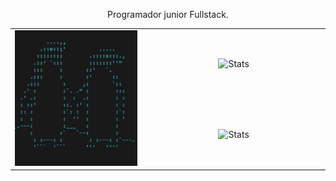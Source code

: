 <p align="center">Programador junior Fullstack.</p>

<table border="0" align="center">
<tr>
<td align="center" width="324" rowspan="3" border="0">
<img src="https://github.com/JackHD4k/JackHD4k/blob/main/Recursos/tux.png" alt="Illustration" width="324" />
</td>
<td align="center" width="440" border="0">
<img src="https://github-readme-stats.vercel.app/api?username=JackHD4k&show_icons=true&theme=react&hide_border=true&locale=es" alt="Stats" width="440" />
</tr>
<tr>
</tr>
<tr>
<td align="center" width="440" border="0">
<img src="https://github-readme-stats.vercel.app/api/top-langs/?username=JackHD4k&layout=compact&theme=react&hide_border=true" alt="Stats" width="440" />
</td>
</tr>
</table>
